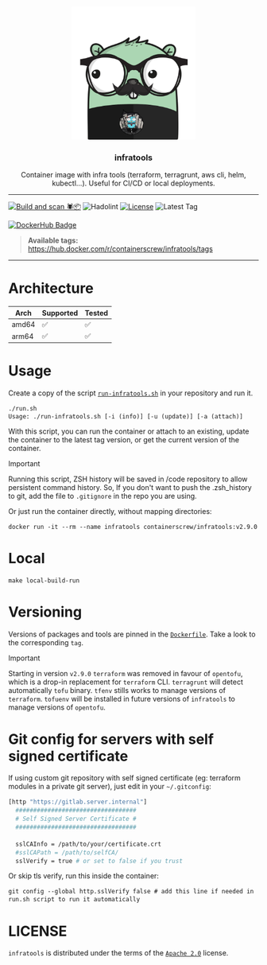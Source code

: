 <p align="center" >
    <img src="logo.png" alt="logo" width="250"/>
<h3 align="center">infratools</h3>
<p align="center">Container image with infra tools (terraform, terragrunt, aws cli, helm, kubectl...). Useful for CI/CD or local deployments.</p>
</p>

---
[![Build and scan 🕷️📦](https://github.com/containerscrew/infratools/actions/workflows/build.yml/badge.svg)](https://github.com/containerscrew/infratools/actions/workflows/build.yml)
![Hadolint](https://github.com/containerscrew/infratools/actions/workflows/hadolint.yml/badge.svg)
[![License](https://img.shields.io/github/license/containerscrew/infratools)](/LICENSE)
![Latest Tag](https://img.shields.io/github/v/tag/containerscrew/infratools?sort=semver)

[![DockerHub Badge](http://dockeri.co/image/containerscrew/infratools)](https://hub.docker.com/r/containerscrew/infratools/)


> **Available tags:** https://hub.docker.com/r/containerscrew/infratools/tags
---

# Architecture

| Arch    | Supported | Tested |
|---------|----------|--------|
| amd64   | ✅        | ✅        |
| arm64   | ✅         | ✅         |

# Usage

Create a copy of the script [`run-infratools.sh`](run-infratools.sh) in your repository and run it.

```shell
./run.sh
Usage: ./run-infratools.sh [-i (info)] [-u (update)] [-a (attach)]
```

With this script, you can run the container or attach to an existing, update the container to the latest tag version, or get the current version of the container.

> [!IMPORTANT]
> Running this script, ZSH history will be saved in /code repository to allow persistent command history.
> So, If you don't want to push the .zsh_history to git, add the file to `.gitignore` in the repo you are using.

Or just run the container directly, without mapping directories:

```shell
docker run -it --rm --name infratools containerscrew/infratools:v2.9.0
```

# Local

```shell
make local-build-run
```

# Versioning

Versions of packages and tools are pinned in the [`Dockerfile`](./Dockerfile). Take a look to the corresponding `tag`.

> [!IMPORTANT]
> Starting in version `v2.9.0` `terraform` was removed in favour of `opentofu`, which is a drop-in replacement for `terraform` CLI.
> `terragrunt` will detect automatically `tofu` binary.
> `tfenv` stills works to manage versions of `terraform`.
> `tofuenv` will be installed in future versions of `infratools` to manage versions of `opentofu`.

# Git config for servers with self signed certificate

If using custom git repository with self signed certificate (eg: terraform modules in a private git server), just edit in your `~/.gitconfig`:

```bash
[http "https://gitlab.server.internal"]
  ##################################
  # Self Signed Server Certificate #
  ##################################

  sslCAInfo = /path/to/your/certificate.crt
  #sslCAPath = /path/to/selfCA/
  sslVerify = true # or set to false if you trust
```

Or skip tls verify, run this inside the container:

```shell
git config --global http.sslVerify false # add this line if needed in run.sh script to run it automatically
```

# LICENSE

`infratools` is distributed under the terms of the [`Apache 2.0`](./LICENSE) license.
